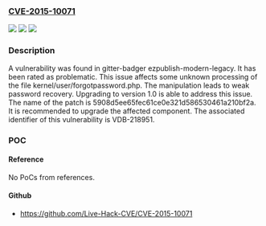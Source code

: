### [CVE-2015-10071](https://cve.mitre.org/cgi-bin/cvename.cgi?name=CVE-2015-10071)
![](https://img.shields.io/static/v1?label=Product&message=ezpublish-modern-legacy&color=blue)
![](https://img.shields.io/static/v1?label=Version&message=%3D%20n%2Fa%20&color=brighgreen)
![](https://img.shields.io/static/v1?label=Vulnerability&message=CWE-640%20Weak%20Password%20Recovery&color=brighgreen)

### Description

A vulnerability was found in gitter-badger ezpublish-modern-legacy. It has been rated as problematic. This issue affects some unknown processing of the file kernel/user/forgotpassword.php. The manipulation leads to weak password recovery. Upgrading to version 1.0 is able to address this issue. The name of the patch is 5908d5ee65fec61ce0e321d586530461a210bf2a. It is recommended to upgrade the affected component. The associated identifier of this vulnerability is VDB-218951.

### POC

#### Reference
No PoCs from references.

#### Github
- https://github.com/Live-Hack-CVE/CVE-2015-10071

